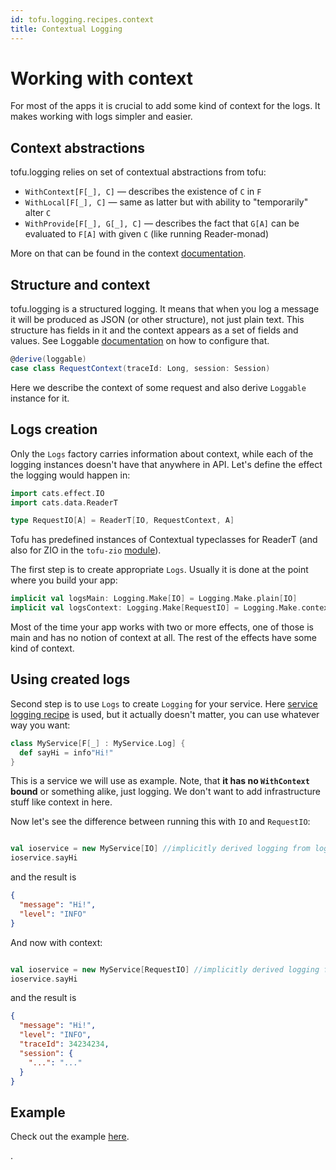 ```yaml
---
id: tofu.logging.recipes.context
title: Contextual Logging
---
```


# Working with context

For most of the apps it is crucial to add some kind of context for the logs. It makes working with logs simpler and
easier.

## Context abstractions

tofu.logging relies on set of contextual abstractions from tofu:

- `WithContext[F[_], C]` — describes the existence of `C` in `F`
- `WithLocal[F[_], C]` — same as latter but with ability to "temporarily" alter `C`
- `WithProvide[F[_], G[_], C]` — describes the fact that `G[A]` can be evaluated to `F[A]` with given `C` (like running
  Reader-monad)

More on that can be found in the context [documentation](withcontext.md).

## Structure and context

tofu.logging is a structured logging. It means that when you log a message it will be produced as JSON (or other
structure), not just plain text. This structure has fields in it and the context appears as a set of fields and values.
See Loggable [documentation](./tofu.logging.main.entities.md#typeclass-loggablea) on how to configure that.

```scala
@derive(loggable)
case class RequestContext(traceId: Long, session: Session)

```

Here we describe the context of some request and also derive `Loggable` instance for it.

## Logs creation

Only the `Logs` factory carries information about context, while each of the logging instances doesn't have that
anywhere in API. Let's define the effect the logging would happen in:

```scala
import cats.effect.IO
import cats.data.ReaderT

type RequestIO[A] = ReaderT[IO, RequestContext, A]
```

Tofu has predefined instances of Contextual typeclasses for ReaderT (and also for ZIO in
the `tofu-zio` [module](https://github.com/tofu-tf/tofu/tree/better-doobie-example/modules/zio)).

The first step is to create appropriate `Logs`. Usually it is done at the point where you build your app:

```scala
implicit val logsMain: Logging.Make[IO] = Logging.Make.plain[IO]
implicit val logsContext: Logging.Make[RequestIO] = Logging.Make.contextual[RequestIO, RequestContext]
```

Most of the time your app works with two or more effects, one of those is main and has no notion of context at all. The
rest of the effects have some kind of context.

## Using created logs

Second step is to use  `Logs` to create `Logging` for your service. Here [service logging recipe](tofu.logging.recipes.service.md) is used,
but it actually doesn't matter, you can use whatever way you want:

```scala
class MyService[F[_] : MyService.Log] {
  def sayHi = info"Hi!"
}

```

This is a service we will use as example. Note, that **it has no `WithContext` bound** or something alike, just logging.
We don't want to add infrastructure stuff like context in here.

Now let's see the difference between running this with `IO` and `RequestIO`:

```scala

val ioservice = new MyService[IO] //implicitly derived logging from logsMain
ioservice.sayHi 
```

and the result is

```json
{
  "message": "Hi!",
  "level": "INFO"
}
```

And now with context:

```scala

val ioservice = new MyService[RequestIO] //implicitly derived logging from logsContext
ioservice.sayHi 
```

and the result is

```json
{
  "message": "Hi!",
  "level": "INFO",
  "traceId": 34234234,
  "session": {
    "...": "..."
  }
}
```

## Example
Check out the example [here](https://github.com/tofu-tf/tofu/tree/examples/src/main/scala/tofu.example.logging.service).

.
